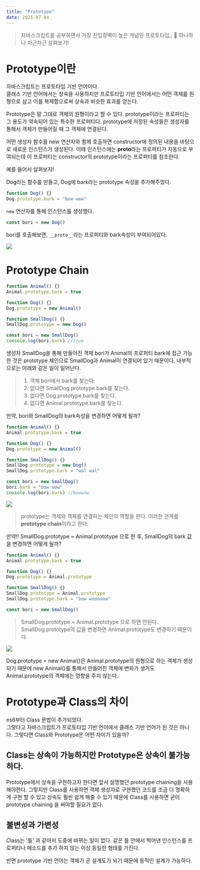 ```yaml
---
title: "Prototype"
date: 2021-07-04
---
```


> 자바스크립트를 공부하면서 가장 진입장벽이 높은 개념인 프로토타입,, 🤪
> 하나하나 차근차근 살펴보기!

# Prototype이란

자바스크립트는 프로토타입 기반 언어이다.  
클래스 기반 언어에서는 상속을 사용하지만 프로토타입 기반 언어에서는 어떤 객체를 원형으로 삼고 이를 복제함으로써 상속과 비슷한 효과를 얻는다.

Prototype은 말 그대로 객체의 원형이라고 할 수 있다. prototype이라는 프로퍼티는 그 용도가 약속되어 있는 특수한 프로퍼티다. prototype에 저장된 속성들은 생성자를 통해서 객체가 만들어질 때 그 객체에 연결된다.

어떤 생성자 함수를 new 연산자와 함께 호출하면 constructor에 정의된 내용을 바탕으로 새로운 인스턴스가 생성된다. 이때 인스턴스에는 **proto**라는 프로퍼티가 자동으로 부여되는데 이 프로퍼티는 constructor의 prototype이라는 프로퍼티를 참조한다.

예를 들어서 살펴보자!

Dog라는 함수를 만들고, Dog에 bark라는 prototype 속성을 추가해주었다.

```js
function Dog() {}
Dog.prototype.bark = "bow wow"
```

`new` 연산자를 통해 인스턴스를 생성했다.

```js
const bori = new Dog()
```

bori를 호출해보면, `__proto__`라는 프로퍼티와 bark속성이 부여되어있다.

![](https://media.vlpt.us/images/nsunny0908/post/d21a2d3d-f35e-4933-ad85-ee36621db7fd/A5AB7DB0-2E45-4EE3-BB4C-E3900CCFFE96.png)

# Prototype Chain

```js
function Animal() {}
Animal.prototype.bark = true

function Dog() {}
Dog.prototype = new Animal()

function SmallDog() {}
SmallDog.prototype = new Dog()

const bori = new SmallDog()
console.log(bori.bark) //true
```

생성자 SmallDog을 통해 만들어진 객체 bori가 Animal의 프로퍼티 bark에 접근 가능한 것은 prototype 체인으로 SmallDog과 Animal이 연결되어 있기 때문이다. 내부적으로는 아래와 같은 일이 일어난다.

> 1. 객체 bori에서 bark를 찾는다.
> 2. 없다면 SmallDog.prototype.bark를 찾는다.
> 3. 없다면 Dog.prototype.bark를 찾는다.
> 4. 없다면 Animal.prototype.bark를 찾는다.

만약, bori와 SmallDog의 bark속성을 변경하면 어떻게 될까?

```js
function Animal() {}
Animal.prototype.bark = true

function Dog() {}
Dog.prototype = new Animal()

function SmallDog() {}
SmallDog.prototype = new Dog()
SmallDog.prototype.bark = "wal wal"

const bori = new SmallDog()
bori.bark = "bow wow"
console.log(bori.bark) //bowwow
```

![](https://media.vlpt.us/images/nsunny0908/post/57ecf57d-4943-4c97-a535-446d03849da6/7BD9CB36-C869-40E2-8E15-5D2E00DB3505.png)

> prototype는 객체와 객체를 연결하는 체인의 역할을 한다.
> 이러한 관계를 **prototype chain**이라고 한다.

만약!! SmallDog.prototype = Animal.prototype 으로 한 후,
SmallDog의 bark 값을 변경하면 어떻게 될까?

```js
function Animal() {}
Animal.prototype.bark = true

function Dog() {}
Dog.prototype = Animal.prototype

function SmallDog() {}
SmallDog.prototype = Animal.prototype
SmallDog.prototype.bark = "bow wooooow"

const bori = new SmallDog()
```

> SmallDog.prototype = Animal.prototype 으로 하면 안된다.
> SmallDog.prototype의 값을 변경하면 Animal.prototype도 변경하기 때문이다.

![](https://media.vlpt.us/images/nsunny0908/post/c018f4c6-3057-4d60-90ca-1b8aa198a6aa/11FDD7A9-BF9B-442F-82AA-0A9350A17411.png)

Dog.prototype = new Animal()은 Animal.prototype의 원형으로 하는 객체가 생성되기 때문에 new Animal()를 통해서 만들어진 객체에 변화가 생겨도 Animal.prototype의 객체에는 영향을 주지 않는다.

# Prototype과 Class의 차이

es6부터 Class 문법이 추가되었다.  
그렇다고 자바스크립트가 프로토타입 기반 언어에서 클래스 기반 언어가 된 것은 아니다.
그렇다면 Class와 Prototype은 어떤 차이가 있을까?

## Class는 상속이 가능하지만 Prototype은 상속이 불가능하다.

Prototype에서 상속을 구현하고자 한다면 앞서 설명했던 prototype chaining을 사용해야한다. 그렇지만 Class를 사용하면 객체 생성자로 구현했던 코드를 조금 더 명확하게 구현 할 수 있고 상속도 훨씬 쉽게 해줄 수 있기 때문에 Class를 사용하면 굳이
prototype chaining 을 써야할 필요가 없다.

## 불변성과 가변성

Class는 '틀' 과 같아서 도중에 바뀌는 일이 없다. 같은 틀 안에서 찍어낸 인스턴스를 프로퍼티나 메소드를 추가 하지 않는 이상 동일한 형태를 가진다.

반면 prototype 기반 언어는 객체가 곧 설계도가 되기 때문에 동적인 설계가 가능하다.
